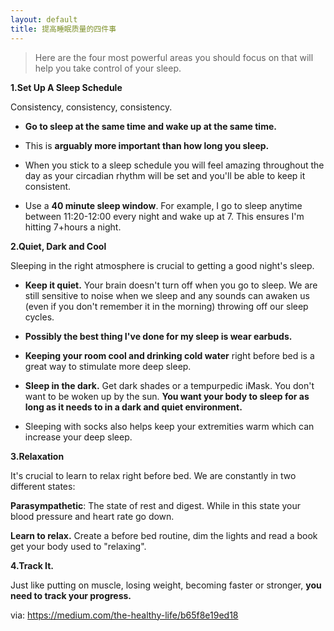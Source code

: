 ```yaml
---
layout: default
title: 提高睡眠质量的四件事
---
```


>Here are the four most powerful areas you should focus on that will help you take control of your sleep.

**1.Set Up A Sleep Schedule**

Consistency, consistency, consistency.

+ **Go to sleep at the same time and wake up at the same time.**

+ This is **arguably more important than how long you sleep.**

+ When you stick to a sleep schedule you will feel amazing throughout the day as your circadian rhythm will be set and you'll be able to keep it consistent.

+ Use a **40 minute sleep window**. For example, I go to sleep anytime between 11:20-12:00 every night and wake up at 7. This ensures I'm hitting 7+hours a night.

**2.Quiet, Dark and Cool**

Sleeping in the right atmosphere is crucial to getting a good night's sleep.

+ **Keep it quiet.** Your brain doesn't turn off when you go to sleep. We are still sensitive to noise when we sleep and any sounds can awaken us (even if you don't remember it in the morning) throwing off our sleep cycles.

+ **Possibly the best thing I've done for my sleep is wear earbuds.**

+ **Keeping your room cool and drinking cold water** right before bed is a great way to stimulate more deep sleep.

+ **Sleep in the dark.** Get dark shades or a tempurpedic iMask. You don't want to be woken up by the sun. **You want your body to sleep for as long as it needs to in a dark and quiet environment.**

+ Sleeping with socks also helps keep your extremities warm which can increase your deep sleep.

**3.Relaxation**

It's crucial to learn to relax right before bed. We are constantly in two different states:

**Parasympathetic**: The state of rest and digest. While in this state your blood pressure and heart rate go down. 

**Learn to relax.** Create a before bed routine, dim the lights and read a book get your body used to "relaxing". 

**4.Track It.**

Just like putting on muscle, losing weight, becoming faster or stronger, **you need to track your progress.**

via: <https://medium.com/the-healthy-life/b65f8e19ed18>